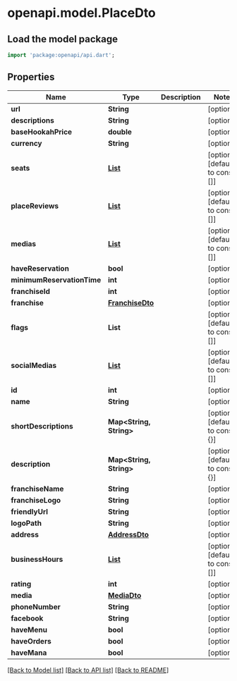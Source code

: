 # openapi.model.PlaceDto

## Load the model package
```dart
import 'package:openapi/api.dart';
```

## Properties
Name | Type | Description | Notes
------------ | ------------- | ------------- | -------------
**url** | **String** |  | [optional] 
**descriptions** | **String** |  | [optional] 
**baseHookahPrice** | **double** |  | [optional] 
**currency** | **String** |  | [optional] 
**seats** | [**List<SeatDto>**](SeatDto.md) |  | [optional] [default to const []]
**placeReviews** | [**List<PlacesPlaceReviewDto>**](PlacesPlaceReviewDto.md) |  | [optional] [default to const []]
**medias** | [**List<MediaDto>**](MediaDto.md) |  | [optional] [default to const []]
**haveReservation** | **bool** |  | [optional] 
**minimumReservationTime** | **int** |  | [optional] 
**franchiseId** | **int** |  | [optional] 
**franchise** | [**FranchiseDto**](FranchiseDto.md) |  | [optional] 
**flags** | **List<String>** |  | [optional] [default to const []]
**socialMedias** | [**List<SmartHookahModelsDbSocialMedia>**](SmartHookahModelsDbSocialMedia.md) |  | [optional] [default to const []]
**id** | **int** |  | [optional] 
**name** | **String** |  | [optional] 
**shortDescriptions** | **Map<String, String>** |  | [optional] [default to const {}]
**description** | **Map<String, String>** |  | [optional] [default to const {}]
**franchiseName** | **String** |  | [optional] 
**franchiseLogo** | **String** |  | [optional] 
**friendlyUrl** | **String** |  | [optional] 
**logoPath** | **String** |  | [optional] 
**address** | [**AddressDto**](AddressDto.md) |  | [optional] 
**businessHours** | [**List<BusinessHoursDto>**](BusinessHoursDto.md) |  | [optional] [default to const []]
**rating** | **int** |  | [optional] 
**media** | [**MediaDto**](MediaDto.md) |  | [optional] 
**phoneNumber** | **String** |  | [optional] 
**facebook** | **String** |  | [optional] 
**haveMenu** | **bool** |  | [optional] 
**haveOrders** | **bool** |  | [optional] 
**haveMana** | **bool** |  | [optional] 

[[Back to Model list]](../README.md#documentation-for-models) [[Back to API list]](../README.md#documentation-for-api-endpoints) [[Back to README]](../README.md)



